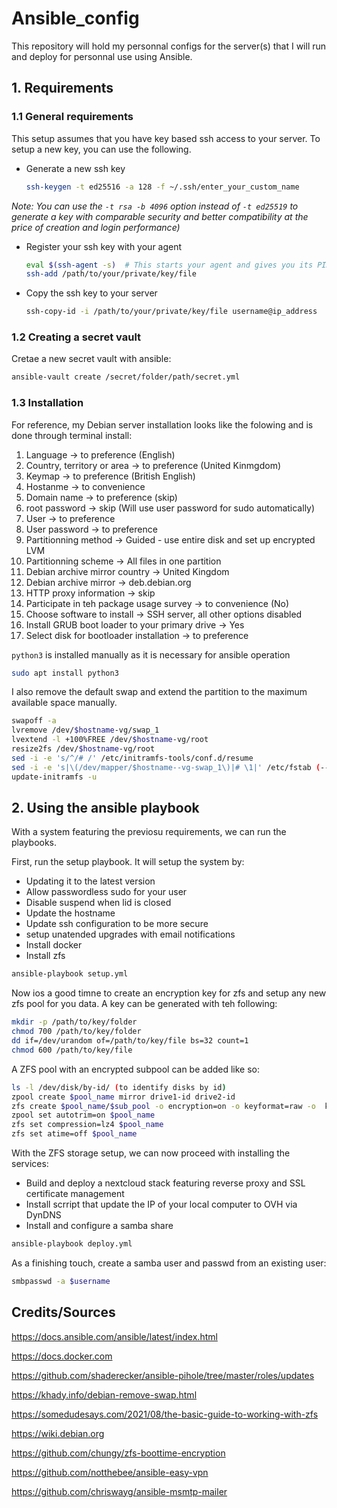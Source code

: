 # Ansible_config

This repository will hold my personnal configs for the server(s) that I will run and deploy for personnal use using Ansible.

## 1. Requirements

### 1.1 General requirements

This setup assumes that you have key based ssh access to your server.
To setup a new key, you can use the following.

* Generate a new ssh key

    ```sh
    ssh-keygen -t ed25516 -a 128 -f ~/.ssh/enter_your_custom_name
    ```

*Note: You can use the ```-t rsa -b 4096``` option instead of ```-t ed25519``` to generate a key with comparable security and better compatibility at the price of creation and login performance)*

* Register your ssh key with your agent

    ```sh
    eval $(ssh-agent -s)  # This starts your agent and gives you its PID
    ssh-add /path/to/your/private/key/file
    ```

* Copy the ssh key to your server

    ```sh
    ssh-copy-id -i /path/to/your/private/key/file username@ip_address
    ```

### 1.2 Creating a secret vault

Cretae a new secret vault with ansible:

```bash
ansible-vault create /secret/folder/path/secret.yml
```

### 1.3 Installation

For reference, my Debian server installation looks like the folowing and is done through terminal install:

1. Language -> to preference (English)
2. Country, territory or area -> to preference (United Kinmgdom)
3. Keymap -> to preference (British English)
4. Hostanme -> to convenience
5. Domain name -> to preference (skip)
6. root password -> skip (Will use user password for sudo automatically)
7. User -> to preference
8. User password -> to preference
9. Partitionning method -> Guided - use entire disk and set up encrypted LVM
10. Partitionning scheme -> All files in one partition
11. Debian archive mirror country -> United Kingdom
12. Debian archive mirror -> deb.debian.org
13. HTTP proxy information -> skip
14. Participate in teh package usage survey -> to convenience (No)
15. Choose software to  install -> SSH server, all other options disabled
16. Install GRUB boot loader to your primary drive -> Yes
17. Select disk for bootloader installation -> to preference

```python3``` is installed manually as it is necessary for ansible operation

```bash
sudo apt install python3
```

I also remove the default swap and extend the partition to the maximum available space manually.

```bash
swapoff -a
lvremove /dev/$hostname-vg/swap_1
lvextend -l +100%FREE /dev/$hostname-vg/root
resize2fs /dev/$hostname-vg/root
sed -i -e 's/^/# /' /etc/initramfs-tools/conf.d/resume
sed -i -e 's|\(/dev/mapper/$hostname--vg-swap_1\)|# \1|' /etc/fstab (-- is intentionnal)
update-initramfs -u
```

## 2. Using the ansible playbook

With a system featuring the previosu requirements, we can run the playbooks.

First, run the setup playbook. It will setup the system by:

* Updating it to the latest version
* Allow passwordless sudo for your user
* Disable suspend when lid is closed
* Update the hostname
* Update ssh configuration to be more secure
* setup unatended upgrades with email notifications
* Install docker
* Install zfs

```bash
ansible-playbook setup.yml
```

 Now ios a good timne to create an encryption key for zfs and setup any new zfs pool for you data.
A key can be generated with teh following:

```bash
mkdir -p /path/to/key/folder
chmod 700 /path/to/key/folder
dd if=/dev/urandom of=/path/to/key/file bs=32 count=1
chmod 600 /path/to/key/file
```

A ZFS pool with an encrypted subpool can be added like so:

```bash
ls -l /dev/disk/by-id/ (to identify disks by id)
zpool create $pool_name mirror drive1-id drive2-id
zfs create $pool_name/$sub_pool -o encryption=on -o keyformat=raw -o  keylocation=file:///path/to/key/file
zpool set autotrim=on $pool_name
zfs set compression=lz4 $pool_name
zfs set atime=off $pool_name
```

With the ZFS storage setup, we can now proceed with installing the services:

* Build and deploy a nextcloud stack featuring reverse proxy and SSL certificate management
* Install scrript that update the IP of your local computer to OVH via DynDNS
* Install and configure a samba share

```bash
ansible-playbook deploy.yml
```

As a finishing touch, create a samba user and passwd from an existing user:

```bash
smbpasswd -a $username
```

## Credits/Sources

<https://docs.ansible.com/ansible/latest/index.html>

<https://docs.docker.com>

<https://github.com/shaderecker/ansible-pihole/tree/master/roles/updates>

<https://khady.info/debian-remove-swap.html>

<https://somedudesays.com/2021/08/the-basic-guide-to-working-with-zfs>

<https://wiki.debian.org>

<https://github.com/chungy/zfs-boottime-encryption>

<https://github.com/notthebee/ansible-easy-vpn>

<https://github.com/chriswayg/ansible-msmtp-mailer>
